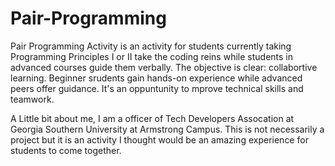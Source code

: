 # Pair-Programming
Pair Programming Activity is an activity for students currently taking Programming Principles I or II take the coding reins while students in advanced courses guide them verbally. The objective is clear: collabortive learning. Beginner srudents gain hands-on experience while advanced peers offer guidance. It's an oppuntunity to mprove technical skills and teamwork. 

A Little bit about me, I am a officer of Tech Developers Assocation at Georgia Southern University at Armstrong Campus. This is not necessarily a project but it is an activity I thought would be an amazing experience for students to come together. 

